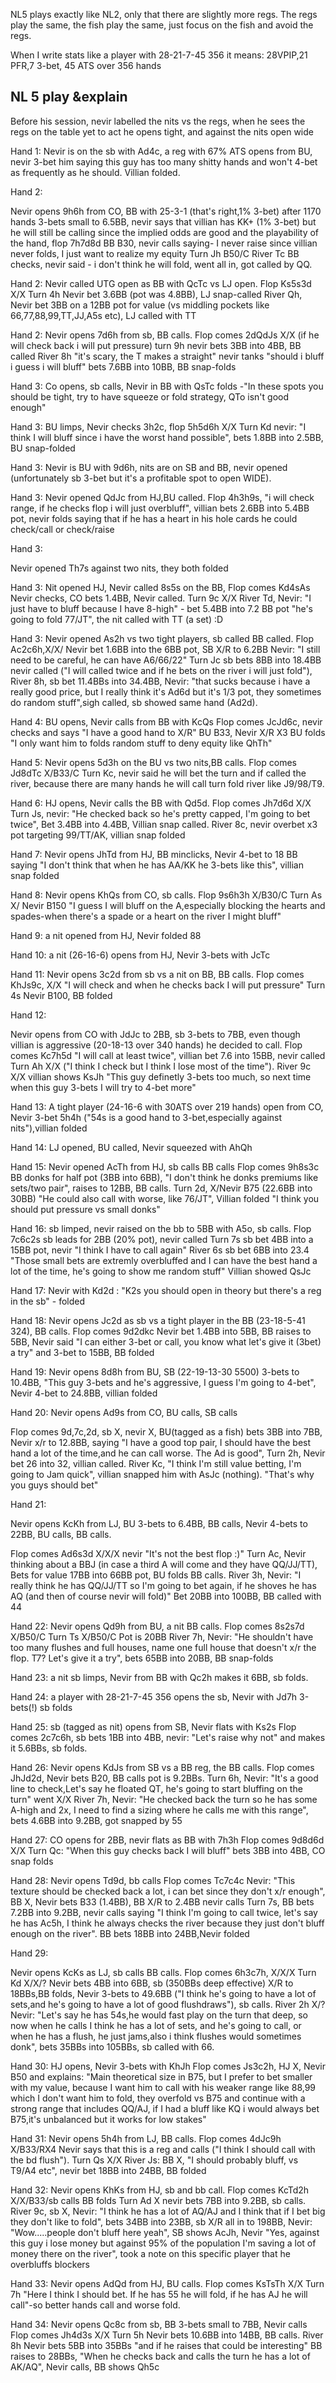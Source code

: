 
NL5 plays exactly like NL2, only that there are slightly more regs. The regs play the same, the fish play the same, just focus on the fish and avoid the regs.

When I write stats like a player with 28-21-7-45  356 it means:
28VPIP,21 PFR,7 3-bet, 45 ATS over 356 hands

## NL 5 play &explain

Before his session, nevir labelled the nits vs the regs,
when he sees the regs on the table yet to act he opens tight, and against the nits open wide

Hand 1:
Nevir is on the sb with Ad4c, a reg with 67% ATS opens from BU, nevir 3-bet him saying this guy has too many shitty hands and won't 4-bet as frequently as he should. Villian folded.

Hand 2:

Nevir opens 9h6h from CO, BB with 25-3-1 (that's right,1% 3-bet) after 1170 hands 3-bets small to 6.5BB, nevir says that villian has KK+ (1% 3-bet) but he will still be calling since the implied odds are good and the playability of the hand,
flop 7h7d8d BB B30, nevir calls saying- I never raise since villian never folds, I just want to realize my equity
Turn Jh B50/C
River Tc BB checks, nevir said - i don't think he will fold, went all in, got called by QQ.

Hand 2:
Nevir called UTG open as BB with QcTc vs LJ open.
Flop Ks5s3d X/X
Turn 4h Nevir bet 3.6BB (pot was 4.8BB), LJ snap-called
River Qh, Nevir bet 3BB on a 12BB pot for value (vs middling pockets like 66,77,88,99,TT,JJ,A5s etc), LJ called with TT

Hand 2: Nevir opens 7d6h from sb, BB calls.
Flop comes 2dQdJs X/X (if he will check back i will put pressure)
turn 9h nevir bets 3BB into 4BB, BB called
River 8h "it's scary, the T makes a straight" nevir tanks "should i bluff i guess i will bluff" bets 7.6BB into 10BB, BB snap-folds



Hand 3:
Co opens, sb calls, Nevir in BB with QsTc folds -"In these spots you should be tight, try to have squeeze or fold strategy, QTo isn't good enough"

Hand 3: BU limps, Nevir checks 3h2c,
flop 5h5d6h X/X 
Turn Kd nevir: "I think I will bluff since i have the worst hand possible", bets 1.8BB into 2.5BB, BU snap-folded

Hand 3: 
Nevir is BU with 9d6h, nits are on SB and BB, nevir opened (unfortunately sb 3-bet but it's a profitable spot to open WIDE).

Hand 3: Nevir opened QdJc from HJ,BU called.
Flop 4h3h9s, "i will check range, if he checks flop i will just overbluff", villian bets 2.6BB into 5.4BB pot, nevir folds saying that if he has a heart in his hole cards he could check/call or check/raise

Hand 3: 

Nevir opened Th7s against two nits, they both folded

Hand 3: 
Nit opened HJ, Nevir called 8s5s on the BB,
Flop comes Kd4sAs Nevir checks, CO bets 1.4BB, Nevir called.
Turn 9c X/X
River Td, Nevir: "I just have to bluff because I have 8-high" - bet 5.4BB into  7.2 BB pot "he's going to fold 77/JT", the nit called with TT (a set) :D

Hand 3: 
Nevir opened As2h vs two tight players, sb called BB called.
Flop Ac2c6h,X/X/ Nevir bet 1.6BB into the 6BB pot, SB X/R to 6.2BB Nevir: "I still need to be careful, he can have A6/66/22"
Turn Jc sb bets 8BB into 18.4BB nevir called ("I will called twice and if he bets on the river i will just fold"),
River 8h,
sb bet 11.4BBs into 34.4BB,
Nevir: "that sucks because i have a really good price, but I really think it's Ad6d but it's 1/3 pot, they sometimes do random stuff",sigh called, sb showed same hand (Ad2d).

Hand 4:
BU opens, Nevir calls from BB with KcQs
Flop comes JcJd6c, nevir checks and says "I have a good hand to X/R" BU B33, Nevir X/R X3 BU folds "I only want him to folds random stuff to deny equity like QhTh"

Hand 5:
Nevir opens 5d3h on the BU vs two nits,BB calls.
Flop comes Jd8dTc X/B33/C
Turn Kc, nevir said he will bet the turn and if called the river, because there are many hands he will call turn fold river like J9/98/T9.

Hand 6:
HJ opens, Nevir calls the BB with Qd5d.
Flop comes Jh7d6d X/X
Turn Js, nevir: "He checked back so he's pretty capped, I'm going to bet twice", Bet 3.4BB into 4.4BB, Villian snap called. 
River 8c, nevir overbet x3 pot targeting 99/TT/AK, villian snap folded

Hand 7:
Nevir opens JhTd from HJ, BB minclicks, Nevir 4-bet to 18 BB saying "I don't think that when he has AA/KK he 3-bets like this", villian snap folded

Hand 8:
Nevir opens KhQs from CO, sb calls.
Flop 9s6h3h X/B30/C
Turn As X/ Nevir B150 "I guess I will bluff on the A,especially blocking the hearts and spades-when there's a spade or a heart on the river I might bluff"

Hand 9: 
a nit opened from HJ, Nevir folded 88

Hand 10:
a nit (26-16-6) opens from HJ, Nevir 3-bets with JcTc

Hand 11:
Nevir opens 3c2d from sb vs a nit on BB, BB calls.
Flop comes KhJs9c, X/X "I will check and when he checks back I will put pressure"
Turn 4s Nevir B100, BB folded

Hand 12:

Nevir opens from CO with JdJc to 2BB, sb 3-bets to 7BB, even though villian is aggressive (20-18-13 over 340 hands) he decided to call. 
Flop comes Kc7h5d "I will call at least twice", villian bet 7.6 into 15BB, nevir called
Turn Ah X/X ("I think I check but I think I lose most of the time").
River 9c X/X villian shows KsJh
"This guy definetly 3-bets too much, so next time when this guy 3-bets I will try to 4-bet more"

Hand 13:
A tight player (24-16-6 with 30ATS over 219 hands) open from CO, 
Nevir 3-bet 5h4h ("54s is a good hand to 3-bet,especially against nits"),villian folded

Hand 14:
LJ opened, BU called, Nevir squeezed with AhQh

Hand 15:
Nevir opened AcTh from HJ, sb calls BB calls
Flop comes 9h8s3c BB donks for half pot (3BB into 6BB),  "I don't think he donks premiums like sets/two pair", raises to 12BB, BB calls.
Turn 2d, X/Nevir B75 (22.6BB into 30BB) "He could also call with worse, like 76/JT", Villian folded
"I think you should put pressure vs small donks"

Hand 16:
sb limped, nevir raised on the bb to 5BB with A5o, sb calls.
Flop 7c6c2s sb leads for 2BB (20% pot), nevir called
Turn 7s sb bet 4BB into a 15BB pot, nevir "I think I have to call again"
River 6s sb bet 6BB into 23.4 "Those small bets are extremly overbluffed and I can have the best hand a lot of the time, he's going to show me random stuff" Villian showed QsJc

Hand 17:
Nevir with Kd2d : "K2s you should open in theory but there's a reg in the sb" - folded

Hand 18:
Nevir opens Jc2d as sb  vs a tight player in the BB (23-18-5-41 324), BB calls.
Flop comes 9d2dkc Nevir bet 1.4BB into 5BB, BB raises to 5BB, Nevir said "I can either 3-bet or call, you know what let's give it (3bet) a try" and 3-bet to 15BB, BB folded

Hand 19:
Nevir opens 8d8h from BU, SB (22-19-13-30 5500) 3-bets to 10.4BB, "This guy 3-bets and he's aggressive, I guess I'm going to 4-bet", Nevir 4-bet to 24.8BB, villian folded

Hand 20:
Nevir opens Ad9s from CO, BU calls, SB calls

Flop comes 9d,7c,2d, sb X, nevir X, BU(tagged as a fish) bets 3BB into 7BB, Nevir x/r to 12.8BB, saying "I have a good top pair, I should have the best hand a lot of the time,and he can call worse. The Ad is good", Turn 2h, Nevir bet 26 into 32, villian called.
River Kc, "I think I'm still value betting, I'm going to Jam quick", villian snapped him with AsJc (nothing). "That's why you guys should bet"

Hand 21:

Nevir opens KcKh from LJ, BU 3-bets to 6.4BB, BB calls, Nevir 4-bets to 22BB, BU calls, BB calls.

Flop comes Ad6s3d X/X/X nevir "It's not the best flop :)"
Turn Ac, Nevir thinking about a BBJ (in case a third A will come and they have QQ/JJ/TT), Bets for value 17BB into 66BB pot, BU folds BB calls.
River 3h, Nevir: "I really think he has QQ/JJ/TT so I'm going to bet again, if he shoves he has AQ (and then of course nevir will fold)" Bet 20BB into 100BB, BB called with 44

Hand 22:
Nevir opens Qd9h from BU, a nit BB calls.
Flop comes 8s2s7d X/B50/C
Turn Ts X/B50/C Pot is 20BB
River 7h, Nevir: "He shouldn't have too many flushes and full houses, name one full house that doesn't x/r the flop. T7? Let's give it a try", bets 65BB into 20BB, BB snap-folds

Hand 23:
a nit sb limps, Nevir from BB with Qc2h makes it 6BB, sb folds.

Hand 24:
a player with 28-21-7-45  356 opens the sb, Nevir with Jd7h 3-bets(!) sb folds

Hand 25:
sb (tagged as nit) opens from SB, Nevir flats with Ks2s
Flop comes 2c7c6h, sb bets 1BB into 4BB, nevir: "Let's raise why not" and makes it 5.6BBs, sb folds.

Hand 26:
Nevir opens KdJs from SB vs a BB reg, the BB calls.
Flop comes JhJd2d, Nevir bets B20, BB calls pot is 9.2BBs.
Turn 6h, Nevir: "It's a good line to check,Let's say he floated QT, he's going to start bluffing on the turn" went X/X
River 7h, Nevir: "He checked back the turn so he has some A-high and 2x, I need to find a sizing where he calls me with this range", bets 4.6BB into 9.2BB, got snapped by 55

Hand 27:
CO opens for 2BB, nevir flats as BB with 7h3h
Flop comes 9d8d6d X/X
Turn Qc: "When this guy checks back I will bluff" bets 3BB into 4BB, CO snap folds

Hand 28:
Nevir opens Td9d, bb calls
Flop comes Tc7c4c Nevir: "This texture should be checked back a lot, i can bet since they don't x/r enough", BB X, Nevir bets B33 (1.4BB), BB X/R to 2.4BB nevir calls
Turn 7s, BB bets 7.2BB into 9.2BB, nevir calls saying "I think I'm going to call twice, let's say he has Ac5h, I think he always checks the river because they just don't bluff enough on the river".
BB bets 18BB into 24BB,Nevir folded

Hand 29:

Nevir opens KcKs as LJ, sb calls BB calls.
Flop comes 6h3c7h, X/X/X
Turn Kd X/X/? Nevir bets 4BB into 6BB, sb (350BBs deep effective) X/R to 18BBs,BB folds, Nevir 3-bets to 49.6BB ("I think  he's going to have a lot of sets,and he's going to have a lot of good flushdraws"), sb calls. River 2h X/? Nevir: "Let's say he has 54s,he would fast play on the turn that deep, so now when he calls I think he has a lot of sets, and he's going to call, or when he has a flush, he just jams,also i think flushes would sometimes donk", bets 35BBs into 105BBs, sb called with 66.

Hand 30:
HJ opens, Nevir 3-bets with KhJh
Flop comes Js3c2h, HJ X, Nevir B50 and explains:
"Main theoretical size in B75, but I prefer to bet smaller with my value, because I want him to call with his weaker range like 88,99 which I don't want him to fold, they overfold vs B75 and continue with a strong range that includes QQ/AJ, if I had a bluff like KQ i would always bet B75,it's unbalanced but it works for low stakes"

Hand 31:
Nevir opens 5h4h from LJ, BB calls.
Flop comes 4dJc9h X/B33/RX4 Nevir says that this is a reg and calls ("I think I should call with the bd flush").
Turn Qs X/X
River Js:
BB X, "I should probably bluff, vs T9/A4 etc", nevir bet 18BB into 24BB, BB folded

Hand 32:
Nevir opens KhKs from HJ, sb and bb call.
Flop comes KcTd2h X/X/B33/sb calls BB folds
Turn Ad X nevir bets 7BB into 9.2BB, sb calls.
River 9c, sb X, Nevir: "I think he has a lot of AQ/AJ and I think that if I bet big they don't like to fold", bets 34BB into 23BB, sb X/R all in to 198BB, Nevir: "Wow.....people don't bluff here yeah", SB shows AcJh, Nevir "Yes, against this guy i lose money but against 95% of the population I'm saving a lot of money there on the river", took a note on this specific player that he overbluffs blockers

Hand 33:
Nevir opens AdQd from HJ, BU calls.
Flop comes KsTsTh X/X
Turn 7h "Here I think I should bet. If he has 55 he will fold, if he has AJ he will call"-so better hands call and worse fold.

Hand 34:
Nevir opens Qc8c from sb, BB 3-bets small to 7BB, Nevir calls
Flop comes Jh4d3s X/X
Turn 5h Nevir bets 10.6BB into 14BB, BB calls.
River 8h Nevir bets 5BB into 35BBs "and if he raises that could be interesting"
BB raises to 28BBs, "When he checks back and calls the turn he has a lot of AK/AQ", Nevir calls,
BB shows Qh5c
